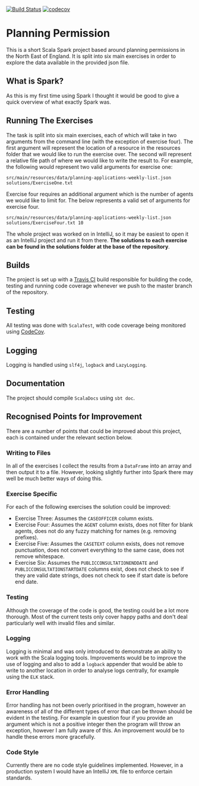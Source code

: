 [![Build Status](https://travis-ci.com/JamesCollerton/Planning_Permission.svg?branch=master)](https://travis-ci.com/JamesCollerton/Planning_Permission)
[![codecov](https://codecov.io/gh/JamesCollerton/Planning_Permission/branch/master/graph/badge.svg)](https://codecov.io/gh/JamesCollerton/Planning_Permission)

# Planning Permission

This is a short Scala Spark project based around planning permissions in the North East of England. It is split into six main exercises in order to explore the data available in the provided json file.

## What is Spark?

As this is my first time using Spark I thought it would be good to give a quick overview of what exactly Spark was.

## Running The Exercises

The task is split into six main exercises, each of which will take in two arguments from the command line (with the exception of exercise four). The first argument will represent the location of a resource in the resources folder that we would like to run the exercise over. The second will represent a relative file path of where we would like to write the result to. For example, the following would represent two valid arguments for exercise one:

```
src/main/resources/data/planning-applications-weekly-list.json solutions/ExerciseOne.txt
```

Exercise four requires an additional argument which is the number of agents we would like to limit for. The below represents a valid set of arguments for exercise four.

```
src/main/resources/data/planning-applications-weekly-list.json solutions/ExerciseFour.txt 10
```

The whole project was worked on in IntelliJ, so it may be easiest to open it as an IntelliJ project and run it from there. **The solutions to each exercise can be found in the solutions folder at the base of the repository**.

## Builds

The project is set up with a [Travis CI](https://travis-ci.com/JamesCollerton/Planning_Permission) build responsible for building the code, testing and running code coverage whenever we push to the master branch of the repository.

## Testing

All testing was done with `ScalaTest`, with code coverage being monitored using [CodeCov](https://codecov.io/gh/JamesCollerton/Planning_Permission).

## Logging

Logging is handled using `slf4j`, `logback` and `LazyLogging`.

## Documentation

The project should compile `ScalaDocs` using `sbt doc`.

## Recognised Points for Improvement

There are a number of points that could be improved about this project, each is contained under the relevant section below.

### Writing to Files

In all of the exercises I collect the results from a `DataFrame` into an array and then output it to a file. However, looking slightly further into Spark there may well be much better ways of doing this.

### Exercise Specific

For each of the following exercises the solution could be improved:

- Exercise Three: Assumes the `CASEOFFICER` column exists.
- Exercise Four: Assumes the `AGENT` column exists, does not filter for blank agents, does not do any fuzzy matching for names (e.g. removing prefixes).
- Exercise Five: Assumes the `CASETEXT` column exists, does not remove punctuation, does not convert everything to the same case, does not remove whitespace.
- Exercise Six: Assumes the `PUBLICCONSULTATIONENDDATE` and `PUBLICCONSULTATIONSTARTDATE` columns exist, does not check to see if they are valid date strings, does not check to see if start date is before end date.

### Testing

Although the coverage of the code is good, the testing could be a lot more thorough. Most of the current tests only cover happy paths and don't deal particularly well with invalid files and similar.

### Logging

Logging is minimal and was only introduced to demonstrate an ability to work with the Scala logging tools. Improvements would be to improve the use of logging and also to add a `logback` appender that would be able to write to another location in order to analyse logs centrally, for example using the `ELK` stack.

### Error Handling

Error handling has not been overly prioritised in the program, however an awareness of all of the different types of error that can be thrown should be evident in the testing. For example in question four if you provide an argument which is not a positive integer then the program will throw an exception, however I am fully aware of this. An improvement would be to handle these errors more gracefully. 

### Code Style

Currently there are no code style guidelines implemented. However, in a production system I would have an IntelliJ `XML` file to enforce certain standards.
